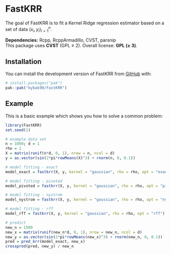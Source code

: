 # FastKRR

<!-- badges: start -->
<!-- badges: end -->

The goal of FastKRR is to fit a Kernel Ridge regression estimator based on a set of data $(x_i, y_i)^n_{i = 1}$.

**Dependencies:** Rcpp, RcppArmadillo, CVST, parsnip  
This package uses **CVST** (GPL ≥ 2). Overall license: **GPL (≥ 3)**.

## Installation

You can install the development version of FastKRR from [GitHub](https://github.com/kybak90/FastKRR) with:

``` r
# install.packages("pak")
pak::pak("kybak90/FastKRR")
```

## Example

This is a basic example which shows you how to solve a common problem:

``` r
library(FastKRR)
set.seed(1)

# example data set
n = 1000; d = 1
rho = 1
X = matrix(runif(n*d, 0, 1), nrow = n, ncol = d)
y = as.vector(sin(2*pi*rowMeans(X)^3) + rnorm(n, 0, 0.1))

# model fitting - exact
model_exact = fastkrr(X, y, kernel = "gaussian", rho = rho, opt = "exact")

# model fitting - pivoted
model_pivoted = fastkrr(X, y, kernel = "gaussian", rho = rho, opt = "pivoted")

# model fitting - nystrom
model_nystrom = fastkrr(X, y, kernel = "gaussian", rho = rho, opt = "nystrom")

# model fitting - rff
model_rff = fastkrr(X, y, kernel = "gaussian", rho = rho, opt = "rff")

# predict
new_n = 1500
new_x = matrix(runif(new_n*d, 0, 1), nrow = new_n, ncol = d)
new_y = as.vector(sin(2*pi*rowMeans(new_x)^3) + rnorm(new_n, 0, 0.1))
pred = pred_krr(model_exact, new_x)
crossprod(pred, new_y) / new_n
```

